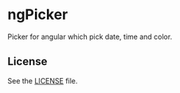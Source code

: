 # ngPicker

Picker for angular which pick date, time and color.

## License

See the [LICENSE](https://github.com/WebArtWork/ngPicker/blob/master/LICENSE) file.
